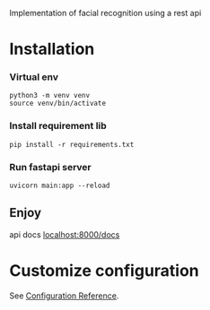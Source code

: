 Implementation of facial recognition using a rest api

# Installation

### Virtual env
```
python3 -m venv venv
source venv/bin/activate
```

### Install requirement lib
```
pip install -r requirements.txt
```

### Run fastapi server
```
uvicorn main:app --reload
```

## Enjoy
api docs [localhost:8000/docs](http://localhost:8000/docs) 

# Customize configuration
See [Configuration Reference](https://fastapi.tiangolo.com/).